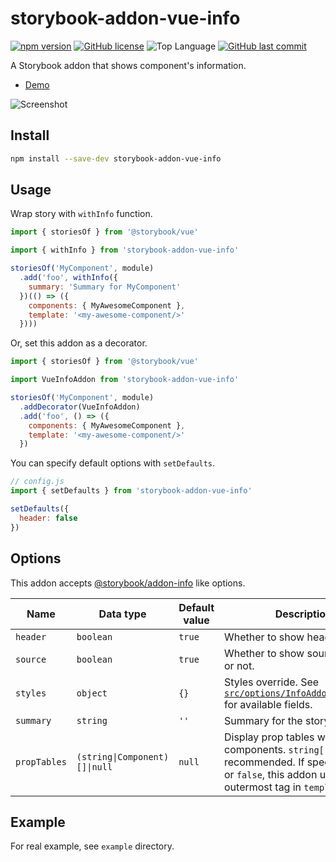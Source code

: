 # storybook-addon-vue-info

[![npm version](https://badge.fury.io/js/storybook-addon-vue-info.svg)](https://badge.fury.io/js/storybook-addon-vue-info)
[![GitHub license](https://img.shields.io/github/license/pocka/storybook-addon-vue-info.svg)](https://github.com/pocka/storybook-addon-vue-info/blob/master/LICENSE)
![Top Language](https://img.shields.io/github/languages/top/pocka/storybook-addon-vue-info.svg)
[![GitHub last commit](https://img.shields.io/github/last-commit/pocka/storybook-addon-vue-info.svg)](https://github.com/pocka/storybook-addon-vue-info/commits/master)

A Storybook addon that shows component's information.

- [Demo](https://storybook-addon-vue-info.netlify.com/)

![Screenshot](https://raw.githubusercontent.com/pocka/storybook-addon-vue-info/master/assets/storybook-addon-vue-info--screen-shot.png)

## Install

```sh
npm install --save-dev storybook-addon-vue-info
```

## Usage

Wrap story with `withInfo` function.

```js
import { storiesOf } from '@storybook/vue'

import { withInfo } from 'storybook-addon-vue-info'

storiesOf('MyComponent', module)
  .add('foo', withInfo({
    summary: 'Summary for MyComponent'
  })(() => ({
    components: { MyAwesomeComponent },
    template: '<my-awesome-component/>'
  })))
```

Or, set this addon as a decorator.

```js
import { storiesOf } from '@storybook/vue'

import VueInfoAddon from 'storybook-addon-vue-info'

storiesOf('MyComponent', module)
  .addDecorator(VueInfoAddon)
  .add('foo', () => ({
    components: { MyAwesomeComponent },
    template: '<my-awesome-component/>'
  })
```

You can specify default options with `setDefaults`.

```js
// config.js
import { setDefaults } from 'storybook-addon-vue-info'

setDefaults({
  header: false
})
```

## Options

This addon accepts [@storybook/addon-info](https://github.com/storybooks/storybook/tree/master/addons/info) like options.

| Name         | Data type                   | Default value | Description                                                                                                                                       |
| ------------ | --------------------------- | ------------- | ------------------------------------------------------------------------------------------------------------------------------------------------- |
| `header`     | `boolean`                   | `true`        | Whether to show header or not.                                                                                                                    |
| `source`     | `boolean`                   | `true`        | Whether to show source(usage) or not.                                                                                                             |
| `styles`     | `object`                    | `{}`          | Styles override. See [`src/options/InfoAddonOptions.ts`](src/options/InfoAddonOptions.ts) for available fields.                                   |
| `summary`    | `string`                    | `''`          | Summary for the story.                                                                                                                            |
| `propTables` | `(string\|Component)[]\|null` | `null`        | Display prop tables with these components. `string[]` is recommended. If specified `null` or `false`, this addon use outermost tag in `template`. |

## Example

For real example, see `example` directory.
